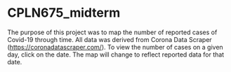 # CPLN675_midterm

The purpose of this project was to map the number of reported cases of Covid-19 through time. All data was derived from Corona Data Scraper (https://coronadatascraper.com/). To view the number of cases on a given day, click on the date. The map will change to reflect reported data for that date. 
